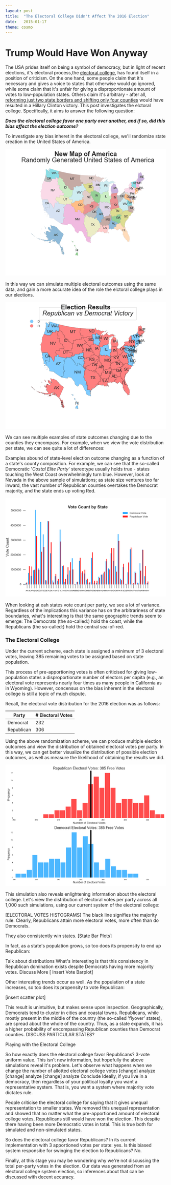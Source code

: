 ```yaml
---
layout: post
title:  "The Electoral College Didn't Affect The 2016 Election"
date:   2015-01-17
theme: cosmo
---
```


# Trump Would Have Won Anyway



The USA prides itself on being a symbol of democracy, but in light of recent elections, it's electoral process,the [electoral college](), has found itself in a position of criticism. On the one hand, some people claim that it's necessary and gives a voice to states that otherwise would go ignored, while some claim that it's unfair for giving a disproportionate amount of votes to low-population states. Others claim it's arbitrary - after all, [reforming just two state borders and shifting only four counties]() would have resulted in a Hillary Clinton victory. This post investigates the elctoral college. Specifically, it aims to answer the following question: 

***Does the electoral college favor one party over another, and if so, did this bias affect the election outcome?***



To investigate any bias inheret in the electoral college, we'll randomize state creation in the United States of America. 

![Random State Constructions](https://github.com/jwilber/Randomized_Election/blob/master/images/randomstates2.gif?raw=true "title-1")

In this way we can simulate multiple electoral outcomes using the same data, and gain a more accurate idea of the role the elctoral college plays in our elections.

 ![Random States Color-coded by Victory](https://github.com/jwilber/Randomized_Election/blob/master/images/randomstateswins2.gif?raw=true	 "title-2")

We can see multiple examples of state outcomes changing due to the counties they encompass. For example, when we view the vote distribution per state, we can see quite a lot of differences:


Examples abound of state-level election outcome changing as a function of a state's county composition. For example, we can see that the so-called Democratic '*Costal Elite Party*' stereotype usually holds true - states touching the West Coast overwhelmingly turn blue. However, look at Nevada in the above sample of simulations; as state size ventures too far inward, the vast number of Republican counties overtakes the Democrat majority, and the state ends up voting Red. 

![Votes by State](https://github.com/jwilber/Randomized_Election/blob/master/images/votes_per_state2.gif?raw=true "title-1")


 When looking at eah states vote count per party, we see a lot of variance. Regardless of the implications this variance has on the arbitrariness of state boundaries, what's interesting is that the same geographic trends seem to emerge: The Democrats (the so-called:) hold the coast, while the Republicans (the so-called:) hold the central sea-of-red.


### The Electoral College

Under the current scheme, each state is assigned a minimum of 3 electoral votes, leaving 385 remaining votes to be assigned based on state population.

This process of pre-apportioning votes is often criticised for giving low-population states a disproportionate number of electors per capita (e.g., an electoral vote represents nearly four times as many people in California as in Wyoming). However, concensus on the bias inherent in the electoral college is still a topic of much dispute.

Recall, the electoral vote distribution for the 2016 election was as follows:

| Party      | # Electoral Votes |
|------------|-------------------|
| Democrat   | 232               |
| Republican | 306               |

Using the above randomization scheme, we can produce multiple election outcomes and view the distribution of obtained electoral votes per party. In this way, we can get better visualize the distribution of possible election outcomes, as well as measure the likelihood of obtaining the results we did.


![Votes by State](https://github.com/jwilber/Randomized_Election/blob/master/images/hist_ev_1.png?raw=true "title-1")


This simulation also reveals enlightening information about the electoral college. Let's view the distribution of electoral votes per party across all 1,000 such simulations, using our current system of the electoral college:


[ELECTORAL VOTES HISTOGRAMS]
The black line signifies the majority rule. Clearly, Republicans attain more electoral votes, more often than do Democrats.

They also consistently win states.
[State Bar Plots]

In fact, as a state's population grows, so too does its propensity to end up Republican:






Talk about distributions
What's interesting is that this consistency in Republican domination exists despite Democrats having more majority votes. Discuss More
[ Insert Vote Barplot]

Other interesting trends occur as well. As the population of a state increases, so too does its propensity to vote Republican:

[insert scatter plot]

This result is unintuitive, but makes sense upon inspection. Geographically, Democrats tend to cluster in cities and coastal towns. Republicans, while mostly present in the middle of the country (the so-called 'flyover' states), are spread about the whole of the country. Thus, as a state expands, it has a higher probability of encompassing Republican counties than Democrat counties. DISCUSS PARTICULAR STATES?



Playing with the Electoral College

So how exactly does the electoral college favor Republicans? 3-vote uniform value. This isn't new information, but hopefully the above simulations reveal it's problem.
Let's observe what happens when we change the number of allotted electoral college votes
[change] analyze [change] analyze [change] analyze
Conclude
Ideally, if you live in a democracy, then regardless of your political loyalty you want a representative system. That is, you want a system where majority vote dictates rule.

People criticise the electoral college for saying that it gives unequal representation to smaller states. We removed this unequal representation and showed that no matter what the pre-apportioned amount of electoral college votes, Republicans still would have won the election. This despite there having been more Democratic votes in total. This is true both for simulated and non-simulated states.

So does the electoral college favor Republicans? In its current implementation with 3 apportioned votes per state: yes. Is this biased system responsibe for swinging the election to Republicans? No.

Finally, at this stage you may be wondering why we're not discussing the total per-party votes in the election. Our data was generated from an electoral college system election, so inferences about that can be discussed with decent accuracy.